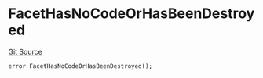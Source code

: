 # FacetHasNoCodeOrHasBeenDestroyed
[Git Source](https://github.com/thrackle-io/tron/blob/4674814db01d3b90ed90d394187432e47d662f5c/src/client/token/handler/diamond/HandlerDiamond.sol)


```solidity
error FacetHasNoCodeOrHasBeenDestroyed();
```

